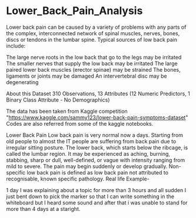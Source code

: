 # Lower_Back_Pain_Analysis
Lower back pain can be caused by a variety of problems with any parts of the complex, interconnected network of spinal muscles, nerves, bones, discs or tendons in the lumbar spine. 
Typical sources of low back pain include:

The large nerve roots in the low back that go to the legs may be irritated
The smaller nerves that supply the low back may be irritated
The large paired lower back muscles (erector spinae) may be strained
The bones, ligaments or joints may be damaged
An intervertebral disc may be degenerating

About this Dataset
310 Observations, 13 Attributes (12 Numeric Predictors, 1 Binary Class Attribute - No Demographics)

The data has been taken from Kaggle competition "https://www.kaggle.com/sammy123/lower-back-pain-symptoms-dataset" Codes are also referred from some of the kaggle notebooks.

Lower Back Pain
Low back pain is very normal now a days. Starting from old people to almost the IT people are suffering from back pain due to irregular sitting posture.
The lower back, which starts below the ribcage, is called the lumbar region.
It may be experienced as aching, burning, stabbing, sharp or dull, well-defined, or vague with intensity ranging from mild to severe.
The pain may begin suddenly or develop gradually. Non-specific low back pain is defined as low back pain not attributed to recognisable, known specific pathology.
Real life Example-

1 day I was explaining about a topic for more than 3 hours and all sudden I just bent down to pick the marker so that I can write something in the whiteboard but I heard some sound and after that i was unable to stand for more than 4 days at a staright.
